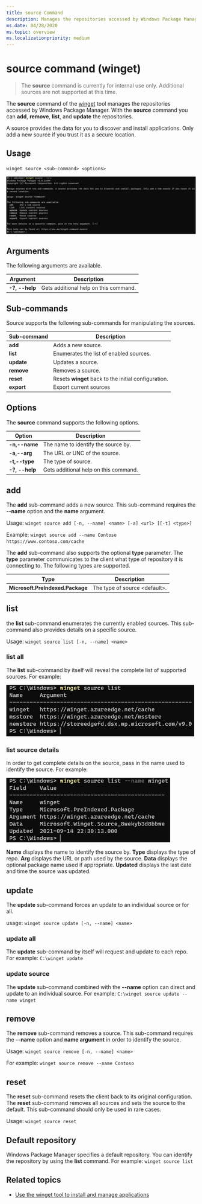 ```yaml
---
title: source Command
description: Manages the repositories accessed by Windows Package Manager.
ms.date: 04/28/2020
ms.topic: overview
ms.localizationpriority: medium
---
```


# source command (winget)

> The **source** command is currently for internal use only. Additional sources are not supported at this time.

The **source** command of the [winget](index.md) tool manages the repositories accessed by Windows Package Manager. With the **source** command you can **add**, **remove**, **list**, and **update** the repositories.

A source provides the data for you to discover and install applications. Only add a new source if you trust it as a secure location.

## Usage

`winget source <sub-command> <options>`

![Source image](images/source.png)

## Arguments

The following arguments are available.

| Argument  | Description |
|--------------|-------------|
| **-?, --help** |  Gets additional help on this command. |

## Sub-commands

Source supports the following sub-commands for manipulating the sources.

| Sub-command  | Description |
|--------------|-------------|
|  **add** |  Adds a new source. |
|  **list** | Enumerates the list of enabled sources. |
|  **update** | Updates a source. |
|  **remove** | Removes a source. |
|  **reset** | Resets **winget** back to the initial configuration.  |
|  **export** | Export current sources |

## Options

The **source** command supports the following options.

| Option  | Description |
|--------------|-------------|
|  **-n,--name** | The name to identify the source by. |
|  **-a,--arg** | The URL or UNC of the source. |
|  **-t,--type** | The type of source. |
| **-?, --help** |  Gets additional help on this command. |

## add

The **add** sub-command adds a new source. This sub-command requires the **--name** option and the **name** argument.

Usage: `winget source add [-n, --name] <name> [-a] <url> [[-t] <type>]`

Example:  `winget source add --name Contoso https://www.contoso.com/cache`

The **add** sub-command also supports the optional **type** parameter. The **type** parameter communicates to the client what type of repository it is connecting to. The following types are supported.

| Type  | Description |
|--------------|-------------|
| **Microsoft.PreIndexed.Package** | The type of source \<default>. |

## list

the **list** sub-command enumerates the currently enabled sources. This sub-command also provides details on a specific source.

Usage: `winget source list [-n, --name] <name>`

### list all

The **list** sub-command by itself will reveal the complete list of supported sources. For example:

![Source list image](images/source-list.png)

### list source details

In order to get complete details on the source, pass in the name used to identify the source. For example:

![Source list winget image](images/source-list-winget.png)

**Name** displays the name to identify the source by.
**Type** displays the type of repo.
**Arg** displays the URL or path used by the source.
**Data** displays the optional package name used if appropriate.
**Updated** displays the last date and time the source was updated.

## update

The **update** sub-command forces an update to an individual source or for all.

usage: `winget source update [-n, --name] <name>`

### update all

The **update** sub-command by itself will request and update to each repo. For example: `C:\winget update`

### update source

The **update** sub-command combined with the **--name** option can direct and update to an individual source. For example: `C:\winget source update --name winget`

## remove

The **remove** sub-command removes a source. This sub-command requires the **--name** option and **name argument** in order to identify the source.

Usage: `winget source remove [-n, --name] <name>`

For example: `winget source remove --name Contoso`

## reset

The **reset** sub-command resets the client back to its original configuration. The **reset** sub-command removes all sources and sets the source to the default. This sub-command should only be used in rare cases.

Usage: `winget source reset`

## Default repository

Windows Package Manager specifies a default repository. You can identify the repository by using the **list** command. For example: `winget source list`

## Related topics

* [Use the winget tool to install and manage applications](index.md)

